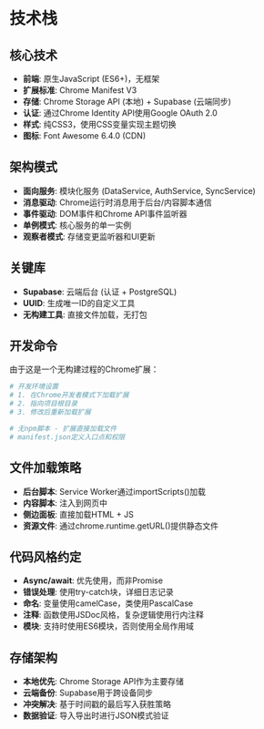 # 技术栈

## 核心技术
- **前端**: 原生JavaScript (ES6+)，无框架
- **扩展标准**: Chrome Manifest V3
- **存储**: Chrome Storage API (本地) + Supabase (云端同步)
- **认证**: 通过Chrome Identity API使用Google OAuth 2.0
- **样式**: 纯CSS3，使用CSS变量实现主题切换
- **图标**: Font Awesome 6.4.0 (CDN)

## 架构模式
- **面向服务**: 模块化服务 (DataService, AuthService, SyncService)
- **消息驱动**: Chrome运行时消息用于后台/内容脚本通信
- **事件驱动**: DOM事件和Chrome API事件监听器
- **单例模式**: 核心服务的单一实例
- **观察者模式**: 存储变更监听器和UI更新

## 关键库
- **Supabase**: 云端后台 (认证 + PostgreSQL)
- **UUID**: 生成唯一ID的自定义工具
- **无构建工具**: 直接文件加载，无打包

## 开发命令
由于这是一个无构建过程的Chrome扩展：

```bash
# 开发环境设置
# 1. 在Chrome开发者模式下加载扩展
# 2. 指向项目根目录
# 3. 修改后重新加载扩展

# 无npm脚本 - 扩展直接加载文件
# manifest.json定义入口点和权限
```

## 文件加载策略
- **后台脚本**: Service Worker通过importScripts()加载
- **内容脚本**: 注入到网页中
- **侧边面板**: 直接加载HTML + JS
- **资源文件**: 通过chrome.runtime.getURL()提供静态文件

## 代码风格约定
- **Async/await**: 优先使用，而非Promise
- **错误处理**: 使用try-catch块，详细日志记录
- **命名**: 变量使用camelCase，类使用PascalCase
- **注释**: 函数使用JSDoc风格，复杂逻辑使用行内注释
- **模块**: 支持时使用ES6模块，否则使用全局作用域

## 存储架构
- **本地优先**: Chrome Storage API作为主要存储
- **云端备份**: Supabase用于跨设备同步
- **冲突解决**: 基于时间戳的最后写入获胜策略
- **数据验证**: 导入导出时进行JSON模式验证